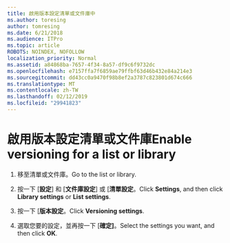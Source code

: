 ```yaml
---
title: 啟用版本設定清單或文件庫中
ms.author: toresing
author: tomresing
ms.date: 6/21/2018
ms.audience: ITPro
ms.topic: article
ROBOTS: NOINDEX, NOFOLLOW
localization_priority: Normal
ms.assetid: a84868ba-7657-4f34-8a57-df9c6f9732dc
ms.openlocfilehash: e7157ffa7f6859ae79ffbf63d46b432e84a214e3
ms.sourcegitcommit: dd43cc0a9470f98b8ef2a3787c823801d674c666
ms.translationtype: MT
ms.contentlocale: zh-TW
ms.lasthandoff: 02/12/2019
ms.locfileid: "29941823"
---
```

# <a name="enable-versioning-for-a-list-or-library"></a><span data-ttu-id="2a9b9-102">啟用版本設定清單或文件庫</span><span class="sxs-lookup"><span data-stu-id="2a9b9-102">Enable versioning for a list or library</span></span>

1. <span data-ttu-id="2a9b9-103">移至清單或文件庫。</span><span class="sxs-lookup"><span data-stu-id="2a9b9-103">Go to the list or library.</span></span>
    
2. <span data-ttu-id="2a9b9-104">按一下 [**設定**] 和 [**文件庫設定**] 或 [**清單設定**。</span><span class="sxs-lookup"><span data-stu-id="2a9b9-104">Click **Settings**, and then click **Library settings** or **List settings**.</span></span>
    
3. <span data-ttu-id="2a9b9-105">按一下 [**版本設定**。</span><span class="sxs-lookup"><span data-stu-id="2a9b9-105">Click **Versioning settings**.</span></span>
    
4. <span data-ttu-id="2a9b9-106">選取您要的設定，並再按一下 [**確定]**。</span><span class="sxs-lookup"><span data-stu-id="2a9b9-106">Select the settings you want, and then click **OK**.</span></span>
    

